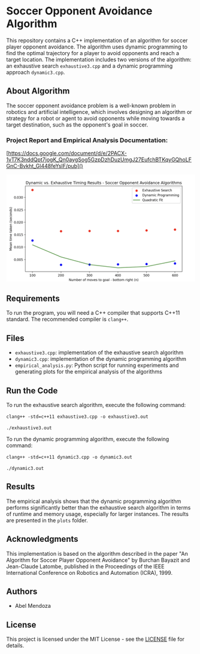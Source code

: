 # Soccer Opponent Avoidance Algorithm

This repository contains a C++ implementation of an algorithm for soccer
 player opponent avoidance. The algorithm uses dynamic programming to
find the optimal trajectory for a player to avoid opponents and reach a
target location. The implementation includes two versions of the
algorithm: an exhaustive search `exhaustive3.cpp` and a dynamic programming approach `dynamic3.cpp`.

## About Algorithm

The soccer opponent avoidance problem is a well-known problem in
robotics and artificial intelligence, which involves designing an
algorithm or strategy for a robot or agent to avoid opponents while
moving towards a target destination, such as the opponent's goal in
soccer.

### Project Report and Empirical Analysis Documentation:

[https://docs.google.com/document/d/e/2PACX-1vT7K3nddQpt7jogK_Qn0aygSog5GzpDzhDuzUmgJ27EufchBTKqyGQhoLFGnC-Bvkht_Gl448feYsIF/pub]()

![1682055592006](image/README/1682055592006.png)

## Requirements

To run the program, you will need a C++ compiler that supports C++11 standard. The recommended compiler is `clang++`.

## Files

* `exhaustive3.cpp`: implementation of the exhaustive search algorithm
* `dynamic3.cpp`: implementation of the dynamic programming algorithm
* `empirical_analysis.py`: Python script for running experiments and generating plots for the empirical analysis of the algorithms

## Run the Code

To run the exhaustive search algorithm, execute the following command:

```
clang++ -std=c++11 exhaustive3.cpp -o exhaustive3.out
```

```
./exhaustive3.out
```

To run the dynamic programming algorithm, execute the following command:

```
clang++ -std=c++11 dynamic3.cpp -o dynamic3.out
```

```
./dynamic3.out
```

## Results

The empirical analysis shows that the dynamic programming algorithm performs significantly better than the exhaustive search algorithm in terms of runtime and memory usage, especially for larger instances. The results are presented in the `plots` folder.

## Acknowledgments

This implementation is based on the algorithm described in the paper "An Algorithm for Soccer Player Opponent Avoidance" by Burchan Bayazit and Jean-Claude Latombe, published in the Proceedings of the IEEE International Conference on Robotics and Automation (ICRA), 1999.

## Authors

* Abel Mendoza

## License

This project is licensed under the MIT License - see the [LICENSE](https://chat.openai.com/c/LICENSE) file for details.
